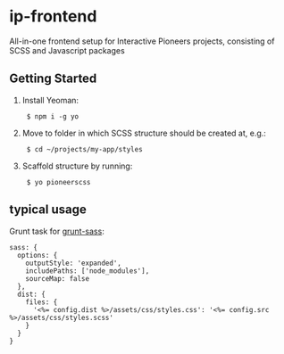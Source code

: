 # ip-frontend
All-in-one frontend setup for Interactive Pioneers projects, consisting of SCSS and Javascript packages


## Getting Started

1. Install Yeoman:

        $ npm i -g yo

2. Move to folder in which SCSS structure should be created at, e.g.:

        $ cd ~/projects/my-app/styles

3. Scaffold structure by running:

        $ yo pioneerscss


## typical usage

Grunt task for [grunt-sass](https://github.com/sindresorhus/grunt-sass):
```
sass: {
  options: {
    outputStyle: 'expanded',
    includePaths: ['node_modules'],
    sourceMap: false
  },
  dist: {
    files: {
      '<%= config.dist %>/assets/css/styles.css': '<%= config.src %>/assets/css/styles.scss'
    }
  }
}
```
